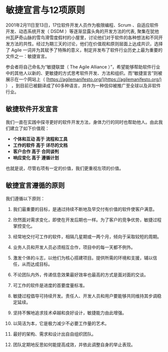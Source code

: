 # 敏捷宣言与12项原则

2001年2月11日至13日，17位软件开发人员作为极限编程、Scrum 、自适应软件开发、动态系统开发（ DSDM ）等逐渐显露头角的开发方法的代表, 聚集在犹他州瓦萨奇山脉的雪鸟滑雪度假村的小屋里，讨论他们对于软件的各种想法和不同开发方法的共性。经过为期三天的讨论，他们在价值观和原则层面上达成共识，选择了 Agile 一词并为其赋予了特殊的意义，制定并发布了软件行业历史上最为重要的文件之一：敏捷宣言。

参会者将自己命名为“敏捷联盟（ The Agile Alliance ）”，希望能够帮助软件行业中的其他人以新的、更敏捷的方式思考软件开发、方法和组织。而“敏捷宣言”则被展示在一个网站上（ [https://agilemanifesto.org/](https://agilemanifesto.org/) ） ，到目前已被翻译成了60多种语言，并作为一种信仰被推广至全球以及非软件行业。

## 敏捷软件开发宣言

我们一直在实践中探寻更好的软件开发方法，身体力行的同时也帮助他人。由此我们建立了如下价值观：

* **个体和互动 高于 流程和工具**
* **工作的软件 高于 详尽的文档**
* **客户合作 高于 合同谈判**
* **响应变化 高于 遵循计划**

也就是说，尽管右项有一定的价值，我们更重视左项的价值。

## 敏捷宣言遵循的原则

我们遵循以下原则：

1. 我们最重要的目标，是通过持续不断地及早交付有价值的软件使客户满意。

2. 欣然面对需求变化，即使在开发后期也一样。为了客户的竞争优势，敏捷过程掌控变化。

3. 经常地交付可工作的软件，相隔几星期或一两个月，倾向于采取较短的周期。

4. 业务人员和开发人员必须相互合作，项目中的每一天都不例外。

5. 激发个体的斗志，以他们为核心搭建项目。提供所需的环境和支援，辅以信任，从而达成目标。

6. 不论团队内外，传递信息效果最好效率也最高的方式是面对面的交谈。

7. 可工作的软件是进度的首要度量标准。

8. 敏捷过程倡导可持续开发。责任人、开发人员和用户要能够共同维持其步调稳定延续。

9. 坚持不懈地追求技术卓越和良好设计，敏捷能力由此增强。

10. 以简洁为本，它是极力减少不必要工作量的艺术。

11. 最好的架构、需求和设计出自自组织团队。

12. 团队定期地反思如何能提高成效，并依此调整自身的举止表现。



